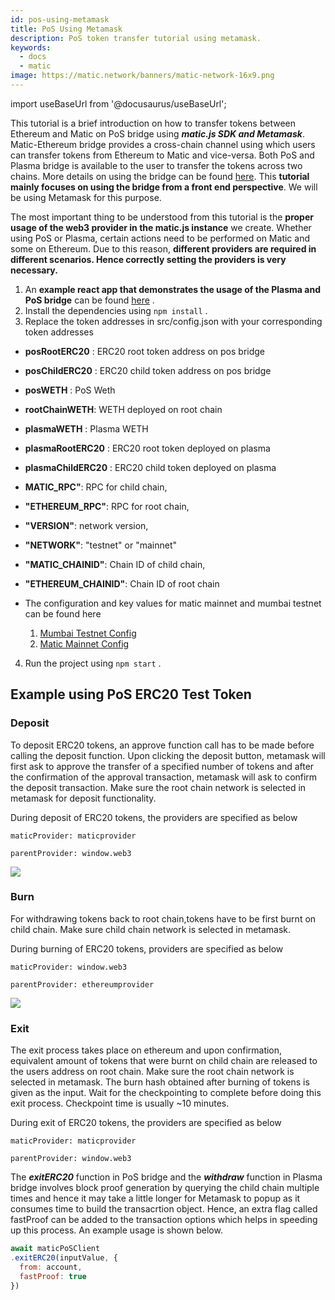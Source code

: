 ```yaml
---
id: pos-using-metamask
title: PoS Using Metamask
description: PoS token transfer tutorial using metamask.
keywords:
  - docs
  - matic
image: https://matic.network/banners/matic-network-16x9.png
---
```


import useBaseUrl from '@docusaurus/useBaseUrl';

This tutorial is a brief introduction on how to transfer tokens between Ethereum and Matic on PoS bridge using ***matic.js SDK and Metamask***. Matic-Ethereum bridge provides a cross-chain channel using which users can transfer tokens from Ethereum to Matic and vice-versa. Both PoS and Plasma bridge is available to the user to transfer the tokens across two chains. More details on using the bridge can be found [here](/docs/develop/ethereum-matic/getting-started). This **tutorial mainly focuses on using the bridge from a front end perspective**. We will be using Metamask for this purpose.

The most important thing to be understood from this tutorial is the **proper usage of the web3 provider in the matic.js instance** we create. Whether using PoS or Plasma, certain actions need to be performed on Matic and some on Ethereum. Due to this reason, **different providers are required in different scenarios. Hence correctly setting the providers is very necessary.**

1. An **example react app that demonstrates the usage of the Plasma and PoS bridge** can be found [here](https://github.com/maticnetwork/pos-plasma-tutorial) .
2. Install the dependencies using `npm install` .
3. Replace the token addresses in src/config.json with your corresponding token addresses

- **posRootERC20** : ERC20 root token address on pos bridge
- **posChildERC20** : ERC20 child token address on pos bridge
- **posWETH** : PoS Weth
- **rootChainWETH**: WETH deployed on root chain
- **plasmaWETH** : Plasma WETH
- **plasmaRootERC20** : ERC20 root token deployed on plasma
- **plasmaChildERC20** : ERC20 child token deployed on plasma
- **MATIC_RPC"**: RPC for child chain,
- **"ETHEREUM_RPC"**: RPC for root chain, 
- **"VERSION"**: network version, 
- **"NETWORK"**: "testnet" or "mainnet"
- **"MATIC_CHAINID"**: Chain ID of child chain, 
- **"ETHEREUM_CHAINID"**: Chain ID of root chain

- The configuration and key values for matic mainnet and mumbai testnet can be found here 
  1. [Mumbai Testnet Config](https://static.matic.network/network/testnet/mumbai/index.json)
  2. [Matic Mainnet Config](https://static.matic.network/network/mainnet/v1/index.json)

4. Run the project using `npm start` .

## Example using PoS ERC20 Test Token

### Deposit

To deposit ERC20 tokens, an approve function call has to be made before calling the deposit function. Upon clicking the deposit button, metamask will first ask to approve the transfer of a specified number of tokens and after the confirmation of the approval transaction, metamask will ask to confirm the deposit transaction. Make sure the root chain network is selected in metamask for deposit functionality.

During deposit of ERC20 tokens, the providers are specified as below

`maticProvider: maticprovider`

`parentProvider: window.web3`

<div
        style={{
          display: "flex",
          justifyContent: "center",
          alignItems: "center"
        }}
      >
        <img src={useBaseUrl("img/pos-plasma-using-metamask/deposit.png")} />
</div>

### Burn

For withdrawing tokens back to root chain,tokens have to be first burnt on child chain. Make sure child chain network is selected in metamask.

During burning of ERC20 tokens, providers are specified as below

`maticProvider: window.web3`

`parentProvider: ethereumprovider`

<div
        style={{
          display: "flex",
          justifyContent: "center",
          alignItems: "center"
        }}
      >
        <img src={useBaseUrl("img/pos-plasma-using-metamask/burn.png")} />
</div>

### Exit

The exit process takes place on ethereum and upon confirmation, equivalent amount of tokens that were burnt on child chain are released to the users address on root chain. Make sure the root chain network is selected in metamask. The burn hash obtained after burning of tokens is given as the input. Wait for the checkpointing to complete before doing this exit process. Checkpoint time is usually ~10 minutes.

During exit of ERC20 tokens, the providers are specified as below

`maticProvider: maticprovider`

`parentProvider: window.web3`

The ***exitERC20*** function in PoS bridge and the ***withdraw*** function in Plasma bridge involves block proof generation by querying the child chain multiple times and hence it may take a little longer for Metamask to popup as it consumes time to build the transacrtion object. Hence, an extra flag called fastProof can be added to the transaction options which helps in speeding up this process. An example usage is shown below.

```js
await maticPoSClient
.exitERC20(inputValue, {
  from: account,
  fastProof: true
})
```

